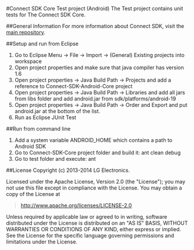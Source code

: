#Connect SDK Core Test project (Android)
The Test project contains unit tests for The Connect SDK Core. 

##General Information
For more information about Connect SDK, visit the [main repository](https://github.com/ConnectSDK/Connect-SDK-Android).

##Setup and run from Eclipse
1. Go to Eclipse Menu -> File -> Import -> (General) Existing projects into workspace
2. Open project properties and make sure that java compiler has version 1.6
3. Open project properties -> Java Build Path -> Projects and add a reference to Connect-SDK-Android-Core project
4. Open project properties -> Java Build Path -> Libraries and add all jars from libs folder and add android.jar from sdk/platforms/android-19
5. Open project properties -> Java Build Path -> Order and Export and put android.jar at the bottom of the list.
6. Run as Eclipse JUnit Test

##Run from command line
1. Add a system variable ANDROID_HOME which contains a path to Android SDK
2. Go to Connect-SDK-Core project folder and build it: ant clean debug
3. Go to test folder and execute: ant


##License
Copyright (c) 2013-2014 LG Electronics.

Licensed under the Apache License, Version 2.0 (the "License");
you may not use this file except in compliance with the License.
You may obtain a copy of the License at

> http://www.apache.org/licenses/LICENSE-2.0

Unless required by applicable law or agreed to in writing, software
distributed under the License is distributed on an "AS IS" BASIS,
WITHOUT WARRANTIES OR CONDITIONS OF ANY KIND, either express or implied.
See the License for the specific language governing permissions and
limitations under the License.


